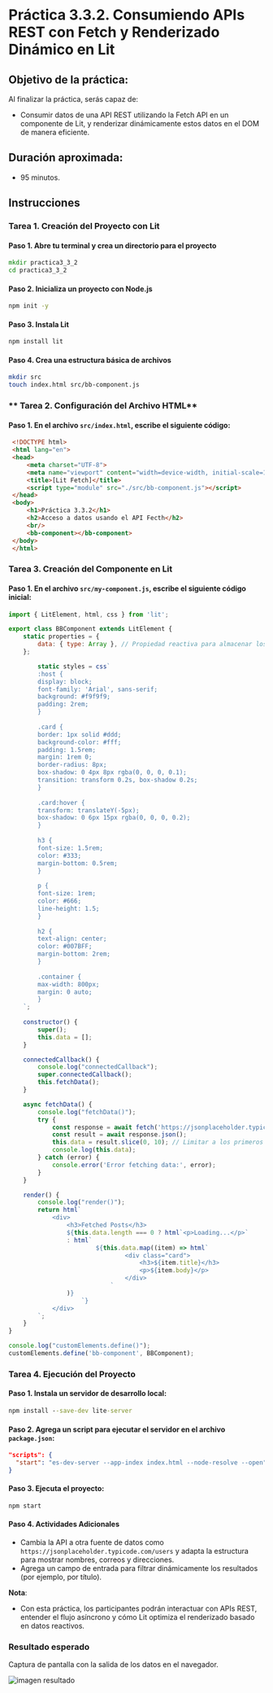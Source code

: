 # Práctica 3.3.2. Consumiendo APIs REST con Fetch y Renderizado Dinámico en Lit

## Objetivo de la práctica:
Al finalizar la práctica, serás capaz de:
- Consumir datos de una API REST utilizando la Fetch API en un componente de Lit, y renderizar dinámicamente estos datos en el DOM de manera eficiente.
 
## Duración aproximada:
- 95 minutos.

## Instrucciones 
 
### Tarea 1. **Creación del Proyecto con Lit**

#### Paso 1. **Abre tu terminal y crea un directorio para el proyecto**
   ```cmd
   mkdir practica3_3_2
   cd practica3_3_2
   ```
#### Paso 2. **Inicializa un proyecto con Node.js**
   ```cmd
   npm init -y
   ```

#### Paso 3. **Instala Lit**
   ```cmd
   npm install lit
   ```

#### Paso 4. **Crea una estructura básica de archivos**
   ```bash
   mkdir src
   touch index.html src/bb-component.js
   ```

###  ** Tarea 2. Configuración del Archivo HTML**

#### Paso 1. **En el archivo `src/index.html`, escribe el siguiente código:**

   ```html
    <!DOCTYPE html>
    <html lang="en">
    <head>
        <meta charset="UTF-8">
        <meta name="viewport" content="width=device-width, initial-scale=1.0">
        <title>[Lit Fetch]</title>
        <script type="module" src="./src/bb-component.js"></script>
    </head>
    <body>
        <h1>Práctica 3.3.2</h1>
        <h2>Acceso a datos usando el API Fecth</h2>
        <br/>
        <bb-component></bb-component>
    </body>
    </html>
   ```

### **Tarea 3. Creación del Componente en Lit**

#### Paso 1. **En el archivo `src/my-component.js`, escribe el siguiente código inicial:**

```javascript
import { LitElement, html, css } from 'lit';

export class BBComponent extends LitElement {
    static properties = {
        data: { type: Array }, // Propiedad reactiva para almacenar los datos
    };

        static styles = css`
        :host {
        display: block;
        font-family: 'Arial', sans-serif;
        background: #f9f9f9;
        padding: 2rem;
        }
    
        .card {
        border: 1px solid #ddd;
        background-color: #fff;
        padding: 1.5rem;
        margin: 1rem 0;
        border-radius: 8px;
        box-shadow: 0 4px 8px rgba(0, 0, 0, 0.1);
        transition: transform 0.2s, box-shadow 0.2s;
        }
    
        .card:hover {
        transform: translateY(-5px);
        box-shadow: 0 6px 15px rgba(0, 0, 0, 0.2);
        }
    
        h3 {
        font-size: 1.5rem;
        color: #333;
        margin-bottom: 0.5rem;
        }
    
        p {
        font-size: 1rem;
        color: #666;
        line-height: 1.5;
        }
    
        h2 {
        text-align: center;
        color: #007BFF;
        margin-bottom: 2rem;
        }
    
        .container {
        max-width: 800px;
        margin: 0 auto;
        }
    `;
  
    constructor() {
        super();
        this.data = [];
    }

    connectedCallback() {
        console.log("connectedCallback");
        super.connectedCallback();
        this.fetchData();
    }

    async fetchData() {
        console.log("fetchData()");
        try {
            const response = await fetch('https://jsonplaceholder.typicode.com/posts');
            const result = await response.json();
            this.data = result.slice(0, 10); // Limitar a los primeros 10 resultados
            console.log(this.data);
        } catch (error) {
            console.error('Error fetching data:', error);
        }
    }

    render() {
        console.log("render()");
        return html`
            <div>
                <h3>Fetched Posts</h3>
                ${this.data.length === 0 ? html`<p>Loading...</p>`
                : html`
                        ${this.data.map((item) => html`
                                <div class="card">
                                    <h3>${item.title}</h3>
                                    <p>${item.body}</p>
                                </div>
                            `
                )}
                    `}
            </div>
        `;
    }
}

console.log("customElements.define()");
customElements.define('bb-component', BBComponent);
```

### **Tarea 4. Ejecución del Proyecto**

#### Paso 1. **Instala un servidor de desarrollo local:**
   ```cmd
   npm install --save-dev lite-server
   ```

#### Paso 2. Agrega un script para ejecutar el servidor en el archivo `package.json`:
   ```json
   "scripts": {
     "start": "es-dev-server --app-index index.html --node-resolve --open"
   }
   ```

#### Paso 3. Ejecuta el proyecto:
   ```cmd
   npm start
   ```


#### Paso 4. **Actividades Adicionales**
- Cambia la API a otra fuente de datos como `https://jsonplaceholder.typicode.com/users` y adapta la estructura para mostrar nombres, correos y direcciones.
- Agrega un campo de entrada para filtrar dinámicamente los resultados (por ejemplo, por título).


**Nota**: 
- Con esta práctica, los participantes podrán interactuar con APIs REST, entender el flujo asíncrono y cómo Lit optimiza el renderizado basado en datos reactivos.
 

### Resultado esperado

Captura de pantalla con la salida de los datos en el navegador.

![imagen resultado](../images/image_3_3_2.png)
